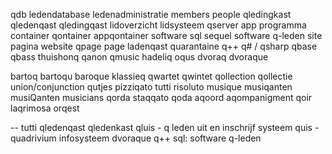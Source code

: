qdb
ledendatabase
ledenadministratie
members
people
qledingkast
qledenqast
qledingqast
lidoverzicht
lidsysteem
qserver
app
programma
container
qontainer
appqontainer
software
sql
sequel
software q-leden
site
pagina
website
qpage
page
ladenqast
quarantaine
q++
q# / qsharp
qbase
qbass
thuishonq
qanon
qmusic
hadeliq
oqus
dvoraq
dvoraque

bartoq
bartoqu
baroque
klassieq
qwartet
qwintet
qollection
qollectie
union/conjunction
qutjes
pizziqato
tutti
risoluto
musique
musiqanten
musiQanten
musicians
qorda
staqqato
qoda
aqoord
aqompanigment
qoir
laqrimosa
orqest


--
tutti
qledenqast
qledenkast
qluis - q leden uit en inschrijf systeem
quis - quadrivium infosysteem
dvoraque
q++
sql: software q-leden
